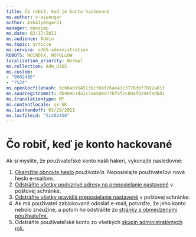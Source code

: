 ```yaml
---
title: Čo robiť, keď je konto hackované
ms.author: v-aiyengar
author: AshaIyengar21
manager: dansimp
ms.date: 02/17/2021
ms.audience: Admin
ms.topic: article
ms.service: o365-administration
ROBOTS: NOINDEX, NOFOLLOW
localization_priority: Normal
ms.collection: Adm_O365
ms.custom:
- "9002486"
- "7524"
ms.openlocfilehash: 9c6bab9545136cf6bf26ae41c3776d6f7892a81f
ms.sourcegitcommit: db908b3da2c7a6508a77bf4f2c80afb294fadbd1
ms.translationtype: MT
ms.contentlocale: sk-SK
ms.lasthandoff: 03/29/2021
ms.locfileid: "51402456"
---
```

# <a name="what-to-do-when-an-account-is-hacked"></a>Čo robiť, keď je konto hackované

Ak si myslíte, že používateľské konto našli hakeri, vykonajte nasledovné:

1. [Okamžite obnovte heslo](https://go.microsoft.com/fwlink/?linkid=2103704) *používateľa.* Neposielajte používateľovi nové heslo e-mailom.
1. [Odstráňte všetky podozrivé adresy na preposielanie nastavené](https://go.microsoft.com/fwlink/?linkid=2103705) v poštovej schránke.
1. [Odstráňte všetky pravidlá preposielanie nastavené](https://go.microsoft.com/fwlink/?linkid=2103706) v poštovej schránke.
1. Ak má používateľ zablokované odoslať e-mail, potvrďte, že jeho konto nebolo zneužiné, a potom ho odstráňte zo [stránky s obmedzenými používateľmi.](https://go.microsoft.com/fwlink/?linkid=2103706)
1. Odstráňte používateľské konto zo všetkých [skupín administratívnych rolí.](https://go.microsoft.com/fwlink/?linkid=2092294)